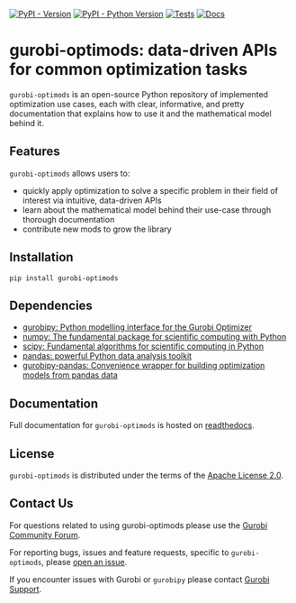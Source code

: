 [![PyPI - Version](https://img.shields.io/pypi/v/gurobi-optimods.svg)](https://pypi.org/project/gurobi-optimods)
[![PyPI - Python Version](https://img.shields.io/pypi/pyversions/gurobi-optimods.svg)](https://pypi.org/project/gurobi-optimods)
[![Tests](https://github.com/Gurobi/gurobi-optimods/actions/workflows/test.yml/badge.svg?branch=main)](https://github.com/Gurobi/gurobi-optimods/actions/workflows/test.yml?query=branch%3Amain++)
[![Docs](https://readthedocs.com/projects/gurobi-optimization-gurobi-optimods/badge/?version=stable)](https://gurobi-optimization-gurobi-optimods.readthedocs-hosted.com/en/stable)

# gurobi-optimods: data-driven APIs for common optimization tasks

``gurobi-optimods`` is an open-source Python repository of implemented
optimization use cases, each with clear, informative, and pretty documentation
that explains how to use it and the mathematical model behind it.

## Features

`gurobi-optimods` allows users to:

- quickly apply optimization to solve a specific problem in their field of
  interest via intuitive, data-driven APIs
- learn about the mathematical model behind their use-case through thorough
  documentation
- contribute new mods to grow the library

## Installation

```console
pip install gurobi-optimods
```

## Dependencies

- [gurobipy: Python modelling interface for the Gurobi Optimizer](https://pypi.org/project/gurobipy/)
- [numpy: The fundamental package for scientific computing with Python](https://pypi.org/project/numpy/)
- [scipy: Fundamental algorithms for scientific computing in Python](https://pypi.org/project/scipy/)
- [pandas: powerful Python data analysis toolkit](https://pypi.org/project/pandas/)
- [gurobipy-pandas: Convenience wrapper for building optimization models from pandas data](https://pypi.org/project/gurobipy-pandas/)

## Documentation

Full documentation for `gurobi-optimods` is hosted on [readthedocs](https://gurobi-optimization-gurobi-optimods.readthedocs-hosted.com/en/stable).

## License

`gurobi-optimods` is distributed under the terms of the [Apache License 2.0](https://spdx.org/licenses/Apache-2.0.html).

## Contact Us

For questions related to using gurobi-optimods please use the [Gurobi Community Forum](https://support.gurobi.com/hc/en-us/community/topics/10373864542609-GitHub-Projects>).

For reporting bugs, issues and feature requests, specific to `gurobi-optimods`, please [open an issue](https://github.com/Gurobi/gurobi-optimods/issues).

If you encounter issues with Gurobi or `gurobipy` please contact [Gurobi Support](https://support.gurobi.com/hc/en-us).
